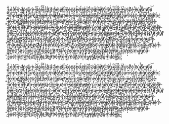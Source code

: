  ̴̖̻͋L̴̨͎̂̆ọ̵̧́̀r̸͎̲̍̽e̵̫̍͠m̵̥͑ ̵͎̫͆i̷̛͇̇p̵̼͉̎s̸̩̩͘u̵̳͋m̶̠͐ ̴̤͐͜͝d̴̝̎ó̵̳̰l̷̤͒͠o̵͓̞̿͑r̴͎̒͐ ̸̟̩̑̂s̷͕͑ǐ̴̭͈͘ṯ̴̑ ̵͙̄ḁ̶͊̑m̷̬͔̄e̴̬͝ẗ̵͚́,̴̘͔͗̀ ̵̦͆c̶̥͕̚o̶̖̭̍n̴̳̑s̸͉̏̕e̶͈̰̾̐c̴̹̀t̵̜̲̾̆ê̶͓͚t̸̯̹̾ù̵̢̬͝r̷̟͆̉ ̵̛̙a̵̗͗͘d̴̻̐i̶̽̚ͅp̶͍͒ͅḭ̸̡̋s̸̝͆c̴͉̉î̵̫̯̀n̸̤̑̚g̵̲̓̈́ ̴͉̬̇̈́ę̵̞̈́͘ļ̷̘̀͠ǐ̶͍̱t̶͕̬̏͐.̶̯͔́ ̶͇͈̊̈F̵̺̚̚ư̷̺͚͑s̷̠̈c̸̣͋͐ȇ̷̗͎ ̶̗̗͐̓e̴̗͊u̵̮̟̍i̸̼͒̐s̴̙͆͆͜m̸̙͍͘ọ̴̫͒̚d̴̢̍͝ ̵̹̭̅ȉ̴̮͍͆m̵̜̹̅̎p̴̹̓͠e̶͐̌͜r̶̯̄d̴̜͒ị̴̉̎é̵̙͎̇t̵̝̠͒͊ ̵̫̠̓͝u̴͖̓̆ṛ̵̈́͂n̸͈̂̏͜ȧ̶̲̖̍ ̴̙̯̇̅q̶͔́͗ũ̶̱̲i̴̙̓͝ș̶͊ ̵̡͘ṁ̶̟̮ă̸̡̋l̶̝͋e̸̥͒͊s̴͖̾u̷͍͝͝ä̵͕d̶̦͉̂a̶̔ͅ.̵̤̈̄ ̵͎̚S̶͎͔̀̓ṵ̷̽̀s̴̢̙̈p̵̭̄̂e̶͇̊̑n̶̪̯͐d̸͖̾̊i̶̪̦͒s̴̠͝s̴̯̃̅e̴̼͝ͅ ̷̝̟͐u̴͕̝̓l̷̛̖̮̓t̶̤̫́́r̷̺̈͜ǐ̶̯̙͘c̶̖͇͌i̸̭̓ę̵́s̸̱͗ ̴̗͚͝a̸͖͔̔c̸͊͜͜c̴͐̂ͅú̶̼m̷̤̿s̷̝̀̓ḁ̷̉̀n̷̪̩̆ ̴͕̹̚d̷̤͉͗ị̶̤̀ĝ̷̞n̴͓͉͒̏i̷̼͋̍ṡ̶̩͔̚s̷͇̤̕͝i̷̱͗m̷̖̈́.̴̰̓ ̵̣͇̉͝Ȋ̵̯̘̃n̶̟̪̈́ ̶̝̐m̵͚̓o̸͍̎l̸̪͖͆ḽ̷̡̇̈ḯ̸͔͎͂s̶̪̥̈́ ̶̞͑l̷͈͊̆ä̴̰̙́͋c̵̞̭̄̕u̷̫̽s̸̼̝̽́ ̸̭̠͌͒e̸̥͑t̴̳̒̈ ̵̮̊l̸̯̈́͘ḙ̶̛c̴̨̔͋t̴̞̊u̷͕͛s̵̨͠ ̷̩̪͗̑b̶̲̂i̵̖̍̀b̷̨̈e̸̛̫̜͠ń̴̥͘͜d̶̨̛̩ú̵̗̖͝m̵̹̩̀̔ ̵̟̔c̸̥̬̃o̷͔̎n̶̺̈̚d̷͇̉͝i̸̼̦͊m̴̤̦̒͌ĕ̵̝̍n̸̩̉̉t̶͓̒͋ư̶͎̦̂m̶̲͔͒.̷̖̐͗ ̶͍̓Å̵̹̱l̷̔͜ͅi̸̘͐͌q̴̍́͜u̶͔͋͋ȁ̶͇͝m̴̨̑̆ ̶̩̟̈p̶͇̔ŏ̷̗͖r̴̲̝͋t̶̤̳̄̒à̸̢̖̎ ̶̹͉͊e̶̺̞͐l̸̛̠͍͂ì̵̳t̷̜̾́ ̴̦̎͗v̷͕̎̇ī̷̠̺͌t̷̻̤̆̚a̶̘͌̆e̵͍͒ ̵̨̌a̷͙̝͌ń̴̜̼t̵̼͉̃è̷͉ ̴̣̗̂̚ḏ̷̲̂í̴̦͇c̶̟̘͌t̵̨̮̅u̸͕̩͝m̵͉͐ ̶̗̈g̴͙̚ŕ̵͎̒a̸̗̔v̷̧̮̽ī̶̛̮d̴͈̍ǎ̵͍̈.̷̧̔ ̴̱̋͗Ǎ̷̠ͅl̷͈̮̈́ì̵̙q̵͈̦̂͒ư̵͎a̴̼̽m̵̹͗́ ̶͇̉s̴̡̗͒͠o̵̬̔l̷̞̰͋́ĺ̴̯̈́͜i̸̫̓͘c̴̹͓̅ì̶̩̹ẗ̸̙́̿u̶͚̕d̸̻̿̀i̶̛͎̼n̴̪̱͊͑ ̸̨̈́u̴̢̒̉r̷̥̳̚n̵̫̈́̅ã̸͍̆ ̵̳̾͒ͅú̶̮̳r̷͕͋͘n̸̙̥͑̓ā̸̜͘,̴̫͌͊ ̴͙̊͘i̵̢͂d̴̡̑ ̷̫͋̒͜l̷̲͈̓u̶̬̳̒̈́c̴̞͝t̸͖̽̃ū̵̯͜͝s̶͂͘ͅ ̵̰̲́e̸̝̥̓ñ̴̖̯͊i̴̘͚͛́m̸̻͝ ̴̮͍͊̈́p̵̹̔̆ȕ̸̖͘l̸̮̲͐v̴̲̘́̋ḯ̸̺͚ń̵̘̼a̸̛̦̣͐r̶̢̖̾ ̸͓̰͌̌v̴̮̇e̷̱̋̏͜l̴̰̇.̷̙͠ ̴̮͙͊Ć̵͉r̷̛͕͝ã̴̰s̷̜̹̎̄ ̸̪̲͐l̸̼̼͒a̵̞͗c̵̡̉͛i̸͈̍n̴̦̹̄ỉ̸ͅͅa̸̺̽̋ ̷̤̞̎q̶̗̉͝ú̷̲̕ͅȃ̵̭̰m̴̥̪̒ ̴̡̭̈́́e̸̝͑̚n̷͖̲͊͝į̷̳̆͛m̴̖̜̏,̶̼͊͝ ̵͍͓̓̈́ȃ̷̧̤ť̸͍̼͒ ̴̠̄̀v̵͚̗̌e̵̻͗̚n̵̡͙̍͛e̴͕̿͜n̸͙̺̑à̵͔̌t̴̬̍ĩ̷͙͉͒s̴͉͂ ̶̘͍́̄d̷͈͒̚ų̵̢̇i̷̦̘̇ ̶͕̆ẻ̴̼̊ǵ̵̘͝ĕ̶̻s̷̺͍͐t̵͇͊̉a̷͍̲̓͂s̷̜̪̕ ̴̺̔a̶̱͕̍̿ţ̸̤́.̶͍̔͜ ̴̜̎͝Ď̵̛̤̯ò̶̲n̸̫͠e̶͈̍ć̸̪ ̷̛̮s̶̫͚͊̈́e̴̤͊̚d̵̗͇͝ ̵̘͑͠ȩ̷̣̈́s̵̥̅t̵̳̓ ̸̣̞́̕u̴͕̗̚t̸͕̆̂ ̷͍̟̿d̵̗̉̔u̸͚̍̽ȋ̸̥ ̸̯̒l̵̮̳̃ḁ̸̭̇o̵̻̔́r̵̛̯̲͋e̴̯͇̓̑e̸̼̭͠ť̸̳̙̚ ̴̬̄o̶͝ͅr̴̬̦͂͋ń̷͖̗̿a̶͎̳͊́r̵̯̠̀̀e̴̩̎́ ̸͎̎ụ̴͈̾͗t̷̖̻́ ̶͍̟̒͆q̸̥̈́u̵͂͜í̸̳͎͘s̷̨̝̏ ̶͚̲̀͌q̴̡͐ȕ̸̘͙a̴͎͎̍m̷̞̓.̷͈̓̄ ̶̲͂͑P̸̨̽̒͜r̷̯͖̂̑a̷̺̥̒̊e̵͚̲̓s̸̩̖͊e̸̲̻͊͋n̸͍̝̑t̴̝͂̌ ̶͖͉͊e̶̟̿̓ủ̴̙̣ ̵͔̝̓t̴̨̰̕e̷͖̘̊m̴̳̈́p̸̳͌u̷̱̦͌ś̴͔̳͋ ̸͙̲͆n̶̥͉͂͒i̸͌͜b̴̤̑h̵͎̘̒,̶͍̎̚ ̵̤̥͋a̴̼͚̓c̴̯͊͝ ̵̨̝̉c̷͙̹͗o̵͇̥̍́n̴͈̋͌d̵̢̛̗i̷̥̗͌m̷̜͗͜e̵̟͐n̴̤͕͛ṫ̶̪u̶͎̗͠m̴̟̝̋̅ ̸̯́̑m̴̼̰͋a̵̝͉͊̓u̶̥̳̿r̸̝̉i̸͚̙̎̚s̶̱͍̃̌.̵̩̈́ ̶̳̅̀D̷̡̯͂͆ô̵̳͍n̶̞̱̋é̷͚c̴̥͠ ̸̯͎̋͑ì̷̧͔͌d̶̨͍͗ ̴͕̉r̵̝̜̄h̷̛̥͙̎ö̸̰̒n̸̲̐̃ć̶̦͋ũ̸̩s̴̳̜͐̊ ̶͉̍̕ṉ̴͛̈́î̴̭̽b̸̙̜̓̈ḧ̸͇́͒.̶̢̗̓ ̸̟̰͐S̷̮̻̆̍u̶̧̜̒s̶̚͝ͅp̶̬̫͆é̸̘̰̊n̶̥̜̈́ḑ̶̺̔̕ĭ̸͖̭́s̸͈͗s̷̢̓͐e̵͎̰͂ ̴̤́v̴̝͌e̷͕̩̒h̶̩̜̐i̴̢̺̓c̸̨̎͂u̴̜̅l̸̥͎̽̈́a̵̮̋ ̵͎͑͘t̸̡̎̚e̸͎̠̋l̸̥̏l̷̘̓u̶̻̥̅̑s̵̘̈́̕ͅ ̵͊͜o̵̺͇͌̊r̴̲̈́ͅc̸̭͓̅̇i̵̢͆,̵̞͋ ̷̜͗̕ä̵̤͛c̷̗̕ͅ ̸̢͌͂a̴̰̒̋ĺ̴̪̄i̸̼͔̽q̷̜͝ų̶̅̈́ả̷̜ͅm̵̑̂ͅ ̸̗̳̓̈́ȅ̷̙̯͝r̵̯̪̎̃ö̶͈s̷̗̀͘ ̷̦̆͝s̷͈̠̿ȕ̷͔s̵̜͗c̴̯͈̎̚i̵̭̞̋p̸̠̍͜i̴̯̺̍͝ț̵͉͐ ̶͓̈́a̸̠͈̓.̴͓̾͛ͅ ̸̡͖̓D̴̤͋͌͜o̴͆̄͜n̴͇̋̐e̴͇̋̑c̵̺̳̽ ̶̨̼̄̉o̸̺̹͆ṛ̵̛͂n̷̩͆͘ą̴̖̆͠ŕ̶̦e̶͓̝͗,̸̢̗͗ ̴̣̦̍̕e̴̡͉͘n̵̟̓̏i̵͈̚m̶͓̠̒̔ ̵̳̭͗̍i̶̢͊͝n̸̖͍̂ ̷̢͇̌͠ẹ̸͎̈́ğ̴̼ḙ̴̏s̸͓̃̆t̵̮͘̕á̷̛͖s̶̥̻͑ ̴̬͓͌͊p̸̝̜͊l̴̲̽͝ā̶͓̗c̸̲̟̆̒é̸͓͇̕r̶͈͌͑a̷̜̅t̷͚̀̒,̴͈͉̚ ̶͔̜̅̈́ṯ̶̡̛͐ū̴͎̗r̶̡̽͘p̸̹͙̔̀i̷̯̇s̵̪̏ ̴̤̕m̷̦̒̈á̸̙̳͑g̷̯̿͝n̴̙͌͌a̶͕͌ ̴̃͜s̶̗͍̔̊u̶͈̾̋s̷̠͠c̶̣̈í̴͎́p̵̮̜̋i̵̮͛t̸͓͂ ̶͕̩̑a̶͔̻͝ṙ̶̤̙ć̷͉͜u̸̠͝,̸̥̌ ̴̙̱̍̂q̴̥͙̌͝u̸͙͙̎̚ȋ̴̡̱ș̷͑͜ ̵̲̎f̸̗͗e̶̬̍r̸͚̼̀m̵̛̥̄e̴̙̒ṋ̸̡̿͛ṭ̶͉̔u̶̖̯͋m̵̺͇̌̄ ̷̛͎̬̓ň̴̗ṵ̷̯̑͆l̸͙̤̏̂l̸͛͜a̵̞͠ ̷̜̍m̵͓̯̅̾ï̵̫̊ ̴̧͍̀v̵̳͎̕ȩ̶̛̟s̸͚̭̍̆t̴̻̿̒i̸̙͂͆b̷͙̯́͘ů̸͉l̷͓͛ủ̶̳̦͊m̴̤̺̄͒ ̸̰̀f̴̙͒̂e̴̲̊l̴͎̊i̶̹̳͠s̷̼̝̑̾.̴͒̾͜ ̷̘͉̋

  ̴̖̻͋L̴̨͎̂̆ọ̵̧́̀r̸͎̲̍̽e̵̫̍͠m̵̥͑ ̵͎̫͆i̷̛͇̇p̵̼͉̎s̸̩̩͘u̵̳͋m̶̠͐ ̴̤͐͜͝d̴̝̎ó̵̳̰l̷̤͒͠o̵͓̞̿͑r̴͎̒͐ ̸̟̩̑̂s̷͕͑ǐ̴̭͈͘ṯ̴̑ ̵͙̄ḁ̶͊̑m̷̬͔̄e̴̬͝ẗ̵͚́,̴̘͔͗̀ ̵̦͆c̶̥͕̚o̶̖̭̍n̴̳̑s̸͉̏̕e̶͈̰̾̐c̴̹̀t̵̜̲̾̆ê̶͓͚t̸̯̹̾ù̵̢̬͝r̷̟͆̉ ̵̛̙a̵̗͗͘d̴̻̐i̶̽̚ͅp̶͍͒ͅḭ̸̡̋s̸̝͆c̴͉̉î̵̫̯̀n̸̤̑̚g̵̲̓̈́ ̴͉̬̇̈́ę̵̞̈́͘ļ̷̘̀͠ǐ̶͍̱t̶͕̬̏͐.̶̯͔́ ̶͇͈̊̈F̵̺̚̚ư̷̺͚͑s̷̠̈c̸̣͋͐ȇ̷̗͎ ̶̗̗͐̓e̴̗͊u̵̮̟̍i̸̼͒̐s̴̙͆͆͜m̸̙͍͘ọ̴̫͒̚d̴̢̍͝ ̵̹̭̅ȉ̴̮͍͆m̵̜̹̅̎p̴̹̓͠e̶͐̌͜r̶̯̄d̴̜͒ị̴̉̎é̵̙͎̇t̵̝̠͒͊ ̵̫̠̓͝u̴͖̓̆ṛ̵̈́͂n̸͈̂̏͜ȧ̶̲̖̍ ̴̙̯̇̅q̶͔́͗ũ̶̱̲i̴̙̓͝ș̶͊ ̵̡͘ṁ̶̟̮ă̸̡̋l̶̝͋e̸̥͒͊s̴͖̾u̷͍͝͝ä̵͕d̶̦͉̂a̶̔ͅ.̵̤̈̄ ̵͎̚S̶͎͔̀̓ṵ̷̽̀s̴̢̙̈p̵̭̄̂e̶͇̊̑n̶̪̯͐d̸͖̾̊i̶̪̦͒s̴̠͝s̴̯̃̅e̴̼͝ͅ ̷̝̟͐u̴͕̝̓l̷̛̖̮̓t̶̤̫́́r̷̺̈͜ǐ̶̯̙͘c̶̖͇͌i̸̭̓ę̵́s̸̱͗ ̴̗͚͝a̸͖͔̔c̸͊͜͜c̴͐̂ͅú̶̼m̷̤̿s̷̝̀̓ḁ̷̉̀n̷̪̩̆ ̴͕̹̚d̷̤͉͗ị̶̤̀ĝ̷̞n̴͓͉͒̏i̷̼͋̍ṡ̶̩͔̚s̷͇̤̕͝i̷̱͗m̷̖̈́.̴̰̓ ̵̣͇̉͝Ȋ̵̯̘̃n̶̟̪̈́ ̶̝̐m̵͚̓o̸͍̎l̸̪͖͆ḽ̷̡̇̈ḯ̸͔͎͂s̶̪̥̈́ ̶̞͑l̷͈͊̆ä̴̰̙́͋c̵̞̭̄̕u̷̫̽s̸̼̝̽́ ̸̭̠͌͒e̸̥͑t̴̳̒̈ ̵̮̊l̸̯̈́͘ḙ̶̛c̴̨̔͋t̴̞̊u̷͕͛s̵̨͠ ̷̩̪͗̑b̶̲̂i̵̖̍̀b̷̨̈e̸̛̫̜͠ń̴̥͘͜d̶̨̛̩ú̵̗̖͝m̵̹̩̀̔ ̵̟̔c̸̥̬̃o̷͔̎n̶̺̈̚d̷͇̉͝i̸̼̦͊m̴̤̦̒͌ĕ̵̝̍n̸̩̉̉t̶͓̒͋ư̶͎̦̂m̶̲͔͒.̷̖̐͗ ̶͍̓Å̵̹̱l̷̔͜ͅi̸̘͐͌q̴̍́͜u̶͔͋͋ȁ̶͇͝m̴̨̑̆ ̶̩̟̈p̶͇̔ŏ̷̗͖r̴̲̝͋t̶̤̳̄̒à̸̢̖̎ ̶̹͉͊e̶̺̞͐l̸̛̠͍͂ì̵̳t̷̜̾́ ̴̦̎͗v̷͕̎̇ī̷̠̺͌t̷̻̤̆̚a̶̘͌̆e̵͍͒ ̵̨̌a̷͙̝͌ń̴̜̼t̵̼͉̃è̷͉ ̴̣̗̂̚ḏ̷̲̂í̴̦͇c̶̟̘͌t̵̨̮̅u̸͕̩͝m̵͉͐ ̶̗̈g̴͙̚ŕ̵͎̒a̸̗̔v̷̧̮̽ī̶̛̮d̴͈̍ǎ̵͍̈.̷̧̔ ̴̱̋͗Ǎ̷̠ͅl̷͈̮̈́ì̵̙q̵͈̦̂͒ư̵͎a̴̼̽m̵̹͗́ ̶͇̉s̴̡̗͒͠o̵̬̔l̷̞̰͋́ĺ̴̯̈́͜i̸̫̓͘c̴̹͓̅ì̶̩̹ẗ̸̙́̿u̶͚̕d̸̻̿̀i̶̛͎̼n̴̪̱͊͑ ̸̨̈́u̴̢̒̉r̷̥̳̚n̵̫̈́̅ã̸͍̆ ̵̳̾͒ͅú̶̮̳r̷͕͋͘n̸̙̥͑̓ā̸̜͘,̴̫͌͊ ̴͙̊͘i̵̢͂d̴̡̑ ̷̫͋̒͜l̷̲͈̓u̶̬̳̒̈́c̴̞͝t̸͖̽̃ū̵̯͜͝s̶͂͘ͅ ̵̰̲́e̸̝̥̓ñ̴̖̯͊i̴̘͚͛́m̸̻͝ ̴̮͍͊̈́p̵̹̔̆ȕ̸̖͘l̸̮̲͐v̴̲̘́̋ḯ̸̺͚ń̵̘̼a̸̛̦̣͐r̶̢̖̾ ̸͓̰͌̌v̴̮̇e̷̱̋̏͜l̴̰̇.̷̙͠ ̴̮͙͊Ć̵͉r̷̛͕͝ã̴̰s̷̜̹̎̄ ̸̪̲͐l̸̼̼͒a̵̞͗c̵̡̉͛i̸͈̍n̴̦̹̄ỉ̸ͅͅa̸̺̽̋ ̷̤̞̎q̶̗̉͝ú̷̲̕ͅȃ̵̭̰m̴̥̪̒ ̴̡̭̈́́e̸̝͑̚n̷͖̲͊͝į̷̳̆͛m̴̖̜̏,̶̼͊͝ ̵͍͓̓̈́ȃ̷̧̤ť̸͍̼͒ ̴̠̄̀v̵͚̗̌e̵̻͗̚n̵̡͙̍͛e̴͕̿͜n̸͙̺̑à̵͔̌t̴̬̍ĩ̷͙͉͒s̴͉͂ ̶̘͍́̄d̷͈͒̚ų̵̢̇i̷̦̘̇ ̶͕̆ẻ̴̼̊ǵ̵̘͝ĕ̶̻s̷̺͍͐t̵͇͊̉a̷͍̲̓͂s̷̜̪̕ ̴̺̔a̶̱͕̍̿ţ̸̤́.̶͍̔͜ ̴̜̎͝Ď̵̛̤̯ò̶̲n̸̫͠e̶͈̍ć̸̪ ̷̛̮s̶̫͚͊̈́e̴̤͊̚d̵̗͇͝ ̵̘͑͠ȩ̷̣̈́s̵̥̅t̵̳̓ ̸̣̞́̕u̴͕̗̚t̸͕̆̂ ̷͍̟̿d̵̗̉̔u̸͚̍̽ȋ̸̥ ̸̯̒l̵̮̳̃ḁ̸̭̇o̵̻̔́r̵̛̯̲͋e̴̯͇̓̑e̸̼̭͠ť̸̳̙̚ ̴̬̄o̶͝ͅr̴̬̦͂͋ń̷͖̗̿a̶͎̳͊́r̵̯̠̀̀e̴̩̎́ ̸͎̎ụ̴͈̾͗t̷̖̻́ ̶͍̟̒͆q̸̥̈́u̵͂͜í̸̳͎͘s̷̨̝̏ ̶͚̲̀͌q̴̡͐ȕ̸̘͙a̴͎͎̍m̷̞̓.̷͈̓̄ ̶̲͂͑P̸̨̽̒͜r̷̯͖̂̑a̷̺̥̒̊e̵͚̲̓s̸̩̖͊e̸̲̻͊͋n̸͍̝̑t̴̝͂̌ ̶͖͉͊e̶̟̿̓ủ̴̙̣ ̵͔̝̓t̴̨̰̕e̷͖̘̊m̴̳̈́p̸̳͌u̷̱̦͌ś̴͔̳͋ ̸͙̲͆n̶̥͉͂͒i̸͌͜b̴̤̑h̵͎̘̒,̶͍̎̚ ̵̤̥͋a̴̼͚̓c̴̯͊͝ ̵̨̝̉c̷͙̹͗o̵͇̥̍́n̴͈̋͌d̵̢̛̗i̷̥̗͌m̷̜͗͜e̵̟͐n̴̤͕͛ṫ̶̪u̶͎̗͠m̴̟̝̋̅ ̸̯́̑m̴̼̰͋a̵̝͉͊̓u̶̥̳̿r̸̝̉i̸͚̙̎̚s̶̱͍̃̌.̵̩̈́ ̶̳̅̀D̷̡̯͂͆ô̵̳͍n̶̞̱̋é̷͚c̴̥͠ ̸̯͎̋͑ì̷̧͔͌d̶̨͍͗ ̴͕̉r̵̝̜̄h̷̛̥͙̎ö̸̰̒n̸̲̐̃ć̶̦͋ũ̸̩s̴̳̜͐̊ ̶͉̍̕ṉ̴͛̈́î̴̭̽b̸̙̜̓̈ḧ̸͇́͒.̶̢̗̓ ̸̟̰͐S̷̮̻̆̍u̶̧̜̒s̶̚͝ͅp̶̬̫͆é̸̘̰̊n̶̥̜̈́ḑ̶̺̔̕ĭ̸͖̭́s̸͈͗s̷̢̓͐e̵͎̰͂ ̴̤́v̴̝͌e̷͕̩̒h̶̩̜̐i̴̢̺̓c̸̨̎͂u̴̜̅l̸̥͎̽̈́a̵̮̋ ̵͎͑͘t̸̡̎̚e̸͎̠̋l̸̥̏l̷̘̓u̶̻̥̅̑s̵̘̈́̕ͅ ̵͊͜o̵̺͇͌̊r̴̲̈́ͅc̸̭͓̅̇i̵̢͆,̵̞͋ ̷̜͗̕ä̵̤͛c̷̗̕ͅ ̸̢͌͂a̴̰̒̋ĺ̴̪̄i̸̼͔̽q̷̜͝ų̶̅̈́ả̷̜ͅm̵̑̂ͅ ̸̗̳̓̈́ȅ̷̙̯͝r̵̯̪̎̃ö̶͈s̷̗̀͘ ̷̦̆͝s̷͈̠̿ȕ̷͔s̵̜͗c̴̯͈̎̚i̵̭̞̋p̸̠̍͜i̴̯̺̍͝ț̵͉͐ ̶͓̈́a̸̠͈̓.̴͓̾͛ͅ ̸̡͖̓D̴̤͋͌͜o̴͆̄͜n̴͇̋̐e̴͇̋̑c̵̺̳̽ ̶̨̼̄̉o̸̺̹͆ṛ̵̛͂n̷̩͆͘ą̴̖̆͠ŕ̶̦e̶͓̝͗,̸̢̗͗ ̴̣̦̍̕e̴̡͉͘n̵̟̓̏i̵͈̚m̶͓̠̒̔ ̵̳̭͗̍i̶̢͊͝n̸̖͍̂ ̷̢͇̌͠ẹ̸͎̈́ğ̴̼ḙ̴̏s̸͓̃̆t̵̮͘̕á̷̛͖s̶̥̻͑ ̴̬͓͌͊p̸̝̜͊l̴̲̽͝ā̶͓̗c̸̲̟̆̒é̸͓͇̕r̶͈͌͑a̷̜̅t̷͚̀̒,̴͈͉̚ ̶͔̜̅̈́ṯ̶̡̛͐ū̴͎̗r̶̡̽͘p̸̹͙̔̀i̷̯̇s̵̪̏ ̴̤̕m̷̦̒̈á̸̙̳͑g̷̯̿͝n̴̙͌͌a̶͕͌ ̴̃͜s̶̗͍̔̊u̶͈̾̋s̷̠͠c̶̣̈í̴͎́p̵̮̜̋i̵̮͛t̸͓͂ ̶͕̩̑a̶͔̻͝ṙ̶̤̙ć̷͉͜u̸̠͝,̸̥̌ ̴̙̱̍̂q̴̥͙̌͝u̸͙͙̎̚ȋ̴̡̱ș̷͑͜ ̵̲̎f̸̗͗e̶̬̍r̸͚̼̀m̵̛̥̄e̴̙̒ṋ̸̡̿͛ṭ̶͉̔u̶̖̯͋m̵̺͇̌̄ ̷̛͎̬̓ň̴̗ṵ̷̯̑͆l̸͙̤̏̂l̸͛͜a̵̞͠ ̷̜̍m̵͓̯̅̾ï̵̫̊ ̴̧͍̀v̵̳͎̕ȩ̶̛̟s̸͚̭̍̆t̴̻̿̒i̸̙͂͆b̷͙̯́͘ů̸͉l̷͓͛ủ̶̳̦͊m̴̤̺̄͒ ̸̰̀f̴̙͒̂e̴̲̊l̴͎̊i̶̹̳͠s̷̼̝̑̾.̴͒̾͜ ̷̘͉̋